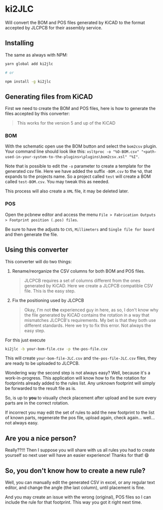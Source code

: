 # ki2JLC

Will convert the BOM and POS files generated by KiCAD to the format accepted by JLCPCB for their assembly service.

## Installing

The same as always with NPM:

```bash
yarn global add ki2jlc

# or

npm install -g ki2jlc
```

## Generating files from KiCAD

First we need to create the BOM and POS files, here is how to generate the files accepted by this converter:

> This works for the version 5 and up of the KiCAD

### BOM

With the schematic open use the BOM button and select the `bom2csv` plugin. Your command line should look like this: `xsltproc -o "%O-BOM.csv" "<path-used-in-your-system-to-the-plugins>\plugins\bom2csv.xsl" "%I"`.

Note that is possible to edit the `-o` parameter to create a template for the generated csv file. Here we have added the suffix `-BOM.csv` to the `%O`, that expands to the projects name. So a project called `test` will create a BOM called `test-BOM.csv`. You may tweak this as needed.

This process will also create a `XML` file, it may be deleted later.

### POS

Open the pcbnew editor and access the menu `File > Fabrication Outputs > Footprint position (.pos) files`.

Be sure to have the adjusts to `CVS`, `Millimeters` and `Single file for board` and then generate the file.

## Using this converter

This converter will do two things:

1. Rename/reorganize the CSV columns for both BOM and POS files.
   > JLCPCB requires a set of columns different from the ones generated by KiCAD. Here we create a JLCPCB compatible CSV file. This is the easy step.
2. Fix the positioning used by JLCPCB
    > Okay, I'm not **the** experienced guy in here, as so, I don't know why the file generated by KiCAD contains the rotation in a way that mismatches JLCPCB's requirements. My bet is that they both use different standards. Here we try to fix this error. Not always the easy step.

For this just execute
```bash
ki2jlc -b your-bom-file.csv -p the-pos-file.csv
```
This will create `your-bom-file-JLC.csv` and `the-pos-file-JLC.csv` files, they are ready to be uploaded to JLCPCB.

Wondering way the second step is not always easy? Well, because it's a work-in-progress. This application will know how to fix the rotation for footprints already added to the rules list. Any unknown footprint will simply be forwarded to the result file as is.

So, is up to **you** to visually check placement after upload and be sure every parts are in the correct rotation.

If incorrect you may edit the set of rules to add the new footprint to the list of known parts, regenerate the pos file, upload again, check again... well... not always easy.

## Are you a nice person?

Really??!!! Then I suppose you will share with us all rules you had to create yourself so next user will have an easier experience! Thanks for that! :smile:

## So, you don't know how to create a new rule?

Well, you can manually edit the generated CSV in excel, or any regular text editor, and change the angle (the last column), until placement is fine.

And you may create an issue with the wrong (original), POS files so I can include the rule for that footprint. This way you got it right next time.
